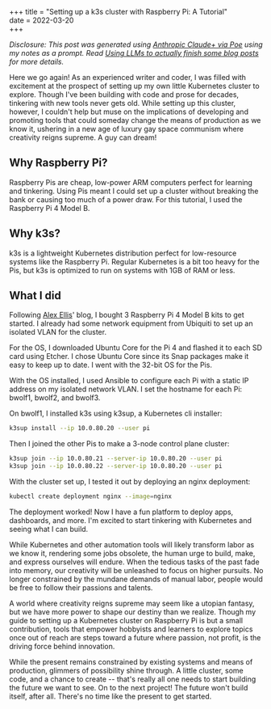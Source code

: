 +++
title = "Setting up a k3s cluster with Raspberry Pi: A Tutorial"  
date = 2022-03-20  
+++

_Disclosure: This post was generated using [Anthropic Claude+ via Poe](https://poe.com) using my notes as a prompt. Read [Using LLMs to actually finish some blog posts](https://blog.bmh.io/llm-blogging/) for more details._

Here we go again! As an experienced writer and coder, I was filled with excitement at the prospect of setting up my own little Kubernetes cluster to explore. Though I've been building with code and prose for decades, tinkering with new tools never gets old. While setting up this cluster, however, I couldn't help but muse on the implications of developing and promoting tools that could someday change the means of production as we know it, ushering in a new age of luxury gay space communism where creativity reigns supreme. A guy can dream!

<!-- more -->   

## Why Raspberry Pi?  

Raspberry Pis are cheap, low-power ARM computers perfect for learning and tinkering. Using Pis meant I could set up a cluster without breaking the bank or causing too much of a power draw. For this tutorial, I used the Raspberry Pi 4 Model B.

## Why k3s?   

k3s is a lightweight Kubernetes distribution perfect for low-resource systems like the Raspberry Pi. Regular Kubernetes is a bit too heavy for the Pis, but k3s is optimized to run on systems with 1GB of RAM or less. 

## What I did

Following [Alex Ellis](https://www.alexellis.io/)' blog, I bought 3 Raspberry Pi 4 Model B kits to get started. I already had some network equipment from Ubiquiti to set up an isolated VLAN for the cluster.  

For the OS, I downloaded Ubuntu Core for the Pi 4 and flashed it to each SD card using Etcher. I chose Ubuntu Core since its Snap packages make it easy to keep up to date. I went with the 32-bit OS for the Pis.  

With the OS installed, I used Ansible to configure each Pi with a static IP address on my isolated network VLAN. I set the hostname for each Pi: bwolf1, bwolf2, and bwolf3.

On bwolf1, I installed k3s using k3sup, a Kubernetes cli installer:

```bash
k3sup install --ip 10.0.80.20 --user pi 
```

Then I joined the other Pis to make a 3-node control plane cluster:

```bash 
k3sup join --ip 10.0.80.21 --server-ip 10.0.80.20 --user pi
k3sup join --ip 10.0.80.22 --server-ip 10.0.80.20 --user pi
```

With the cluster set up, I tested it out by deploying an nginx deployment:

```bash 
kubectl create deployment nginx --image=nginx
```  

The deployment worked! Now I have a fun platform to deploy apps, dashboards, and more. I'm excited to start tinkering with Kubernetes and seeing what I can build.

While Kubernetes and other automation tools will likely transform labor as we know it, rendering some jobs obsolete, the human urge to build, make, and express ourselves will endure. When the tedious tasks of the past fade into memory, our creativity will be unleashed to focus on higher pursuits. No longer constrained by the mundane demands of manual labor, people would be free to follow their passions and talents.  

A world where creativity reigns supreme may seem like a utopian fantasy, but we have more power to shape our destiny than we realize. Though my guide to setting up a Kubernetes cluster on Raspberry Pi is but a small contribution, tools that empower hobbyists and learners to explore topics once out of reach are steps toward a future where passion, not profit, is the driving force behind innovation.  

While the present remains constrained by existing systems and means of production, glimmers of possibility shine through. A little cluster, some code, and a chance to create -- that's really all one needs to start building the future we want to see. On to the next project! The future won't build itself, after all. There's no time like the present to get started.
